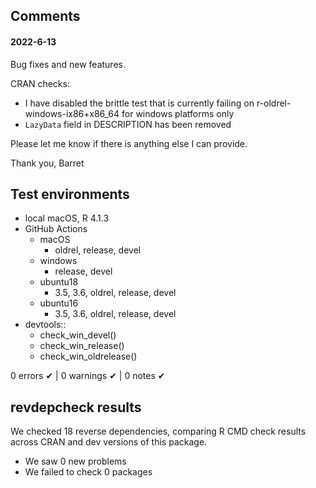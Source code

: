 ## Comments

#### 2022-6-13

Bug fixes and new features.

CRAN checks:
* I have disabled the brittle test that is currently failing on r-oldrel-windows-ix86+x86_64 for windows platforms only
* `LazyData` field in DESCRIPTION has been removed

Please let me know if there is anything else I can provide.

Thank you,
Barret



## Test environments

* local macOS, R 4.1.3
* GitHub Actions
  * macOS
    * oldrel, release, devel
  * windows
    * release, devel
  * ubuntu18
    * 3.5, 3.6, oldrel, release, devel
  * ubuntu16
    * 3.5, 3.6, oldrel, release, devel
* devtools::
  * check_win_devel()
  * check_win_release()
  * check_win_oldrelease()

0 errors ✔ | 0 warnings ✔ | 0 notes ✔


## revdepcheck results

We checked 18 reverse dependencies, comparing R CMD check results across CRAN and dev versions of this package.

 * We saw 0 new problems
 * We failed to check 0 packages
